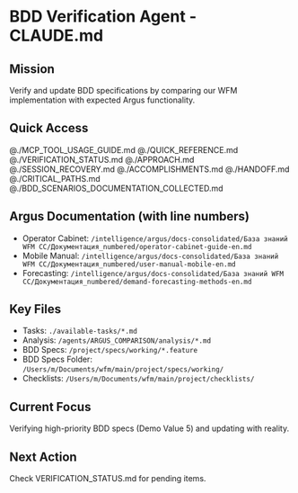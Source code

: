 # BDD Verification Agent - CLAUDE.md

## Mission
Verify and update BDD specifications by comparing our WFM implementation with expected Argus functionality.

## Quick Access
@./MCP_TOOL_USAGE_GUIDE.md
@./QUICK_REFERENCE.md
@./VERIFICATION_STATUS.md
@./APPROACH.md
@./SESSION_RECOVERY.md
@./ACCOMPLISHMENTS.md
@./HANDOFF.md
@./CRITICAL_PATHS.md
@./BDD_SCENARIOS_DOCUMENTATION_COLLECTED.md

## Argus Documentation (with line numbers)
- Operator Cabinet: `/intelligence/argus/docs-consolidated/База знаний WFM CC/Документация_numbered/operator-cabinet-guide-en.md`
- Mobile Manual: `/intelligence/argus/docs-consolidated/База знаний WFM CC/Документация_numbered/user-manual-mobile-en.md`
- Forecasting: `/intelligence/argus/docs-consolidated/База знаний WFM CC/Документация_numbered/demand-forecasting-methods-en.md`

## Key Files
- Tasks: `./available-tasks/*.md`
- Analysis: `/agents/ARGUS_COMPARISON/analysis/*.md`
- BDD Specs: `/project/specs/working/*.feature`
- BDD Specs Folder: `/Users/m/Documents/wfm/main/project/specs/working/`
- Checklists: `/Users/m/Documents/wfm/main/project/checklists/`

## Current Focus
Verifying high-priority BDD specs (Demo Value 5) and updating with reality.

## Next Action
Check VERIFICATION_STATUS.md for pending items.